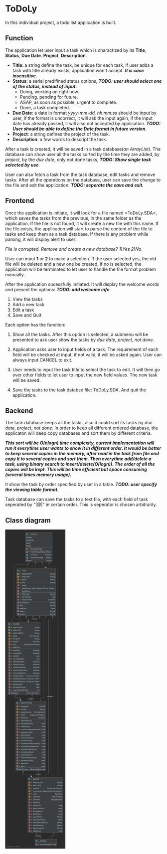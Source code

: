 # ToDoLy

In this individual project, a todo list application is built.

## Function

The application let user input a task which is charactized by its **Title**, **Status**, **Due Date**. **Project**, **Description**.

* **Title**: a string define the task, be unique for each task, if user adds a task with title already exists, application won't accept. ***It is case insensitive.***
* **Status**: a serial predifined status options, ***TODO: user should select one of the status, instead of input.***
  * Doing, working on right now.
  * Pending, pending for future.
  * ASAP, as soon as possible, urgent to complete.
  * Done, a task completed.
* **Due Date**: a date in format *yyyy-mm-dd, hh:mm:ss* should be input by user, if the format is uncorrect, it will ask the input again, if the input date has already passed, it will also not accepted by application. ***TODO: User should be able to define the Date format in future version.***
* **Project**: a string defines the project of the task.
* **Description**: a few words to descript the task.

After a task is created, it will be saved in a task database(*an ArrayList*). The database can show user all the tasks sorted by the time they are added, by *project*, by the *due date*, only not done tasks, ***TODO: Show single task selected by use***.

User can also fetch a task from the task database, edit tasks and remove tasks. After all the operations on the database, user can save the change to the file and exit the application. ***TODO: seperate the save and exit.***

## Frontend

Once the application is initiate, it will look for a file named <ToDoLy.SDA>, which saves the tasks from the previous, in the same folder as the application. If the file is not found, it will create a new file with this name. If the file exists, the application will start to parse the content of the file to tasks and keep them as a task database. If there is any problem while parsing, it will display alert to user:

*File is corrupted. Remove and create a new database? 1)Yes 2)No*.

User can input **1** or **2** to make a selection. If the user selected yes, the old file will be deleted and a new one be created, if no is selected, the application will be terminated to let user to handle the file format problem manually.

After the application sucessfully initiated. It will display the welcome words and present the options:  ***TODO: add welcome info***

1. View the tasks
2. Add a new task
3. Edit a task
4. Save and Quit

Each option has the function:

1. Show all the tasks. After this option is selected, a submenu will be presented to ask user show the tasks by *due date, project, not done*.

2. Application asks user to input fields of a task. The requirement of each field will be checked at input, if not valid, it will be asked again. User can always input CANCEL to exit.

3. User needs to input the task title to select the task to edit. It will then go over other fields to let user to input the new field values. The new task will be saved.

4. Save the tasks to the task databse file: ToDoLy.SDA. And quit the application.

## Backend

The task database keeps all the tasks, also it could sort its tasks by *due date*, *project*, *not done*. In order to keep all different ordered database, the applicaton will deep copy databases and sort them by different criteria.

***This sort will be O(nlogn) time complexity, current implementation will run it everytime user wants to show it in different order. It would be better to keep several copies in the memory, after read in the task from file and copy it to several copies and sort them. Then everytime add/delete a task, using binary search to insert/delete(O(logn)). The order of all the copies will be kept. This will be time efficient but space consuming (several times memory usage).***

It show the task by order specified by user in a table. ***TODO: user specify the viewing table format.***

Task database can save the tasks to a text file, with each field of task seperated by "|@|" in certain order. This is seperator is chosen arbitrarily.

## Class diagram

![Class Diagram](https://github.com/shach934/individual_project/blob/main/Package%20individual_project.png?raw=true)
